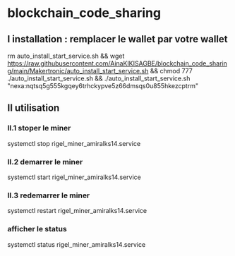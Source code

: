 # blockchain_code_sharing

## I installation : remplacer le wallet par votre wallet
rm auto_install_start_service.sh && wget https://raw.githubusercontent.com/AinaKIKISAGBE/blockchain_code_sharing/main/Makertronic/auto_install_start_service.sh && chmod 777 ./auto_install_start_service.sh  && ./auto_install_start_service.sh "nexa:nqtsq5g555kgqey6trhckypve5z66dmsqs0u855hkezcptrm" 


## II utilisation 
### II.1 stoper le miner 
systemctl stop rigel_miner_amiralks14.service 

### II.2 demarrer le miner
systemctl start rigel_miner_amiralks14.service 

### II.3 redemarrer le miner
systemctl restart rigel_miner_amiralks14.service 

### afficher le status
systemctl status rigel_miner_amiralks14.service 
